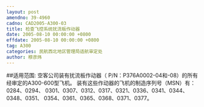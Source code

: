 ```yaml
---
layout: post
amendno: 39-4960
cadno: CAD2005-A300-03
title: 检查飞控系统扰流板作动器
date: 2005-08-10 00:00:00 +0800
effdate: 2005-08-10 00:00:00 +0800
tag: A300
categories: 民航西北地区管理局适航审定处
author: 穆彦炜
---
```


##适用范围:
空客公司装有扰流板作动器（ P/N：P376A0002-04和-08）的所有经审定的A300-600型飞机。
装有这些作动器的飞机的制造序列号（MSN）有：0284、0294、 0301、0307、0312、0317、0321、0336、0341、0344、0348、0351、 0354、0361、0365、0368、0371、0377。

